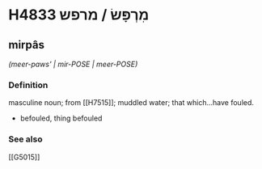 # H4833 מִרְפָּשׂ / מרפש

## mirpâs

_(meer-paws' | mir-POSE | meer-POSE)_

### Definition

masculine noun; from [[H7515]]; muddled water; that which...have fouled.

- befouled, thing befouled
### See also

[[G5015]]

